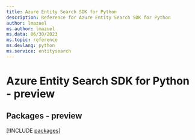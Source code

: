 ```yaml
---
title: Azure Entity Search SDK for Python
description: Reference for Azure Entity Search SDK for Python
author: lmazuel
ms.author: lmazuel
ms.data: 06/30/2023
ms.topic: reference
ms.devlang: python
ms.service: entitysearch
---
```

# Azure Entity Search SDK for Python - preview
## Packages - preview
[!INCLUDE [packages](entity-search-index.md)]